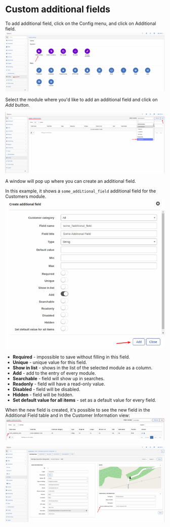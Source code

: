 Custom additional fields
==========

To add additional field, click on the Config menu, and click on Additional field.
![Additional field](config.png)


Select the module where you'd like to add an additional field and click on *Add button*.

![Select module and add](module_and_add.png)


A window will pop up where you can create an additional field.

In this example, it shows a `some_additional_field` additional field for the Customers module.
![Add additional field](add_additional_field.png)

* **Required** - impossible to save without filling in this field.
* **Unique** -  unique value for this field.
* **Show in list** - shows in the list of the selected module as a column.
* **Add** - add to the entry of every module.
* **Searchable** - field will show up in searches.
* **Readonly** - field will have a read-only value.
* **Disabled** - field will be disabled.
* **Hidden** - field will be hidden.
* **Set default value for all items** - set as a default value for every field.


When the new field is created, it's possible to see the new field in the Additional Field table and in the Customer Information view:
![Additional field list](additional_field_list.png)

![Customer info](customer_info.png)

